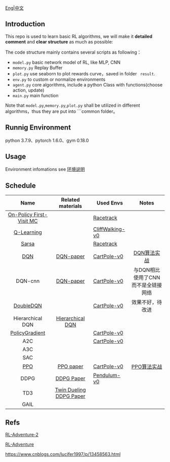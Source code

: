 

[Eng](https://github.com/JohnJim0816/reinforcement-learning-tutorials/blob/master/README.md)|[中文](https://github.com/JohnJim0816/reinforcement-learning-tutorials/blob/master/README_cn.md)

## Introduction

This repo is used to learn basic RL algorithms, we will make it **detailed comment** and **clear structure** as much as possible:

The code structure mainly contains several scripts as following：

* ```model.py``` basic network model of RL, like MLP, CNN
* ```memory.py``` Replay Buffer
* ```plot.py``` use seaborn to plot rewards curve，saved in folder ``` result```.
* ```env.py``` to custom or normalize environments
* ```agent.py``` core algorithms, include a python Class with functions(choose action, update)
* ```main.py``` main function



Note that ```model.py```,```memory.py```,```plot.py``` shall be utilized in different algorithms，thus they are put into ```common folder。

## Runnig Environment

python 3.7.9、pytorch 1.6.0、gym 0.18.0
## Usage

Environment infomations see [环境说明](https://github.com/JohnJim0816/reinforcement-learning-tutorials/blob/master/env_info.md)

## Schedule

|                             Name                             |                      Related materials                      | Used Envs                                                    |                            Notes                             |
| :----------------------------------------------------------: | :---------------------------------------------------------: | ------------------------------------------------------------ | :----------------------------------------------------------: |
| [On-Policy First-Visit MC](https://github.com/JohnJim0816/rl-tutorials/tree/master/MonteCarlo) |                                                             | [Racetrack](https://github.com/JohnJim0816/rl-tutorials/blob/master/envs/racetrack_env.md) |                                                              |
| [Q-Learning](http://wanggithub.com/JohnJim0816/rl-tutorials/tree/master/QLearning) |                                                             | [CliffWalking-v0](https://github.com/JohnJim0816/rl-tutorials/blob/master/envs/gym_info.md) |                                                              |
| [Sarsa](https://github.com/JohnJim0816/rl-tutorials/tree/master/Sarsa) |                                                             | [Racetrack](https://github.com/JohnJim0816/rl-tutorials/blob/master/envs/racetrack_env.md) |                                                              |
| [DQN](https://github.com/JohnJim0816/rl-tutorials/tree/master/DQN) | [DQN-paper](https://www.cs.toronto.edu/~vmnih/docs/dqn.pdf) | [CartPole-v0](https://github.com/JohnJim0816/rl-tutorials/blob/master/envs/gym_info.md) | [DQN算法实战](https://blog.csdn.net/JohnJim0/article/details/109557173) |
|                           DQN-cnn                            | [DQN-paper](https://www.cs.toronto.edu/~vmnih/docs/dqn.pdf) | [CartPole-v0](https://github.com/JohnJim0816/rl-tutorials/blob/master/envs/gym_info.md) |              与DQN相比使用了CNN而不是全链接网络              |
| [DoubleDQN](https://github.com/JohnJim0816/rl-tutorials/tree/master/DoubleDQN) |                                                             | [CartPole-v0](https://github.com/JohnJim0816/rl-tutorials/blob/master/envs/gym_info.md) |                       效果不好，待改进                       |
|                       Hierarchical DQN                       |    [Hierarchical DQN](https://arxiv.org/abs/1604.06057)     |                                                              |                                                              |
| [PolicyGradient](https://github.com/JohnJim0816/rl-tutorials/tree/master/PolicyGradient) |                                                             | [CartPole-v0](https://github.com/JohnJim0816/rl-tutorials/blob/master/envs/gym_info.md) |                                                              |
|                             A2C                              |                                                             | [CartPole-v0](https://github.com/JohnJim0816/rl-tutorials/blob/master/envs/gym_info.md) |                                                              |
|                             A3C                              |                                                             |                                                              |                                                              |
|                             SAC                              |                                                             |                                                              |                                                              |
| [PPO](https://github.com/JohnJim0816/rl-tutorials/tree/master/PPO) |        [PPO paper](https://arxiv.org/abs/1707.06347)        | [CartPole-v0](https://github.com/JohnJim0816/rl-tutorials/blob/master/envs/gym_info.md) | [PPO算法实战](https://blog.csdn.net/JohnJim0/article/details/115126363) |
|                             DDPG                             |       [DDPG Paper](https://arxiv.org/abs/1509.02971)        | [Pendulum-v0](https://github.com/JohnJim0816/rl-tutorials/blob/master/envs/gym_info.md) |                                                              |
|                             TD3                              | [Twin Dueling DDPG Paper](https://arxiv.org/abs/1802.09477) |                                                              |                                                              |
|                             GAIL                             |                                                             |                                                              |                                                              |


## Refs


[RL-Adventure-2](https://github.com/higgsfield/RL-Adventure-2)

[RL-Adventure](https://github.com/higgsfield/RL-Adventure)

https://www.cnblogs.com/lucifer1997/p/13458563.html
